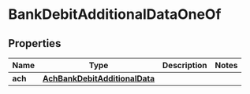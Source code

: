 

# BankDebitAdditionalDataOneOf


## Properties

| Name | Type | Description | Notes |
|------------ | ------------- | ------------- | -------------|
|**ach** | [**AchBankDebitAdditionalData**](AchBankDebitAdditionalData.md) |  |  |



